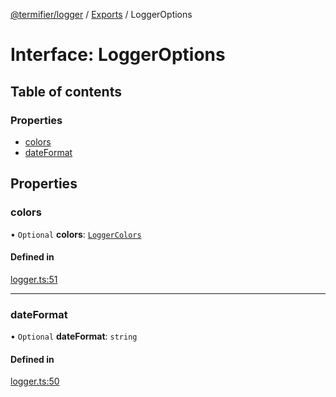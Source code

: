 [@termifier/logger](../README.md) / [Exports](../modules.md) / LoggerOptions

# Interface: LoggerOptions

## Table of contents

### Properties

- [colors](LoggerOptions.md#colors)
- [dateFormat](LoggerOptions.md#dateformat)

## Properties

### colors

• `Optional` **colors**: [`LoggerColors`](LoggerColors.md)

#### Defined in

[logger.ts:51](https://github.com/permasoft-factory/termifier/blob/0c2382e/packages/logger/src/logger.ts#L51)

___

### dateFormat

• `Optional` **dateFormat**: `string`

#### Defined in

[logger.ts:50](https://github.com/permasoft-factory/termifier/blob/0c2382e/packages/logger/src/logger.ts#L50)
